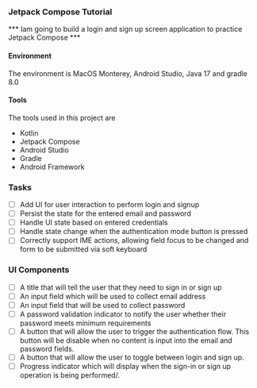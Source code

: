 ### Jetpack Compose Tutorial

*** Iam going to build a login and sign up screen application to practice Jetpack Compose ***

#### Environment

The environment is MacOS Monterey, Android Studio, Java 17 and gradle 8.0

#### Tools
The tools used in this project are
- Kotlin
- Jetpack Compose
- Android Studio
- Gradle
- Android Framework

### Tasks
- [ ] Add UI for user interaction to perform login and signup
- [ ] Persist the state for the entered email and password
- [ ] Handle UI state based on entered credentials
- [ ] Handle state change when the authentication mode button is pressed
- [ ] Correctly support IME actions, allowing field focus to be changed and form to be submitted via soft keyboard

### UI Components
- [ ] A title that will tell the user that they need to sign in or sign up
- [ ] An input field which will be used to collect email address
- [ ] An input field that will be used to collect password
- [ ] A password validation indicator to notify the user whether their password meets minimum requirements
- [ ] A button that will allow the user to trigger the authentication flow. This button will be disable when no content is input into the email and password fields.
- [ ] A button that will allow the user to toggle between login and sign up.
- [ ] Progress indicator which will display when the sign-in or sign up operation is being performed/.